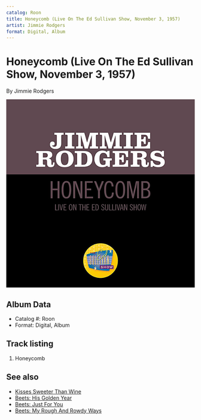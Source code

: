 ```yaml
---
catalog: Roon
title: Honeycomb (Live On The Ed Sullivan Show, November 3, 1957)
artist: Jimmie Rodgers
format: Digital, Album
---
```


# Honeycomb (Live On The Ed Sullivan Show, November 3, 1957)

By Jimmie Rodgers

![](../../assets/albumcovers/Jimmie_Rodgers-Honeycomb_Live_On_The_Ed_Sullivan_Show__November_3__1957.png)

## Album Data

- Catalog #: Roon
- Format: Digital, Album


## Track listing


1. Honeycomb


## See also

- [Kisses Sweeter Than Wine](Kisses_Sweeter_Than_Wine.md)
- [Beets: His Golden Year](../../Beets/Jimmie_Rodgers/His_Golden_Year.md)
- [Beets: Just For You](../../Beets/Jimmie_Rodgers/Just_For_You.md)
- [Beets: My Rough And Rowdy Ways](../../Beets/Jimmie_Rodgers/My_Rough_And_Rowdy_Ways.md)
